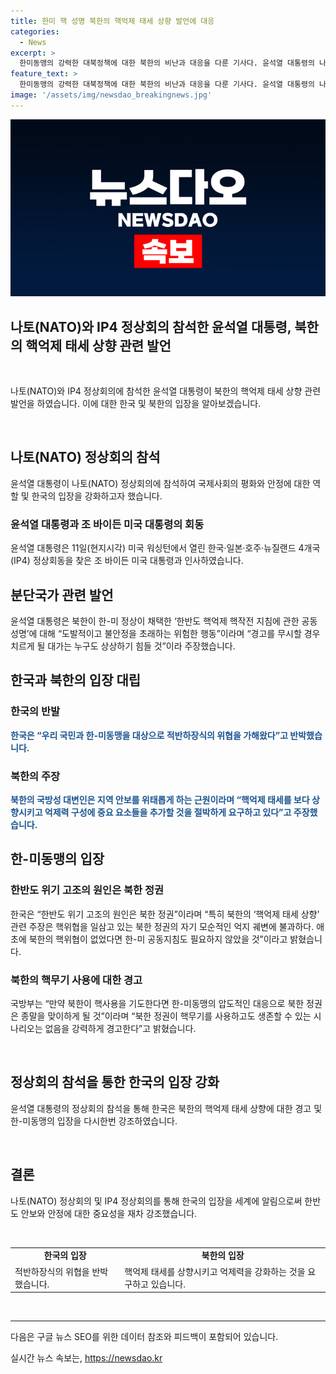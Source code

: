 ```yaml
---
title: 한미 핵 성명 북한의 핵억제 태세 상향 발언에 대응
categories:
  - News
excerpt: >
  한미동맹의 강력한 대북정책에 대한 북한의 비난과 대응을 다룬 기사다. 윤석열 대통령의 나토 정상회의 참석과 IP4 정상회의를 통한 조 바이든 대통령과의 인사, 미국과 한국의 핵억제에 관한 공동성명에 대한 입장을 다룸. 북한의 비난과 한국의 대응, 국방부 입장을 통해 한미동맹의 강화와 북한의 핵 위협에 대한 경고를 다루며, 북한의 억지 궤변에 대한 반박도 다뤘다. 한미동맹의 북한 대응과 안보 강화에 대한 입장을 강조하고 있다.
feature_text: >
  한미동맹의 강력한 대북정책에 대한 북한의 비난과 대응을 다룬 기사다. 윤석열 대통령의 나토 정상회의 참석과 IP4 정상회의를 통한 조 바이든 대통령과의 인사, 미국과 한국의 핵억제에 관한 공동성명에 대한 입장을 다룸. 북한의 비난과 한국의 대응, 국방부 입장을 통해 한미동맹의 강화와 북한의 핵 위협에 대한 경고를 다루며, 북한의 억지 궤변에 대한 반박도 다뤘다. 한미동맹의 북한 대응과 안보 강화에 대한 입장을 강조하고 있다.
image: '/assets/img/newsdao_breakingnews.jpg'
---
```


<p><img src="/assets/img/newsdao_breakingnews.jpg" alt="firstkoreanews 속보" /></p>

<h2>나토(NATO)와 IP4 정상회의 참석한 윤석열 대통령, 북한의 핵억제 태세 상향 관련 발언</h2>

<p data-ke-size="size16">&nbsp;</p>

<p>나토(NATO)와 IP4 정상회의에 참석한 윤석열 대통령이 북한의 핵억제 태세 상향 관련 발언을 하였습니다. 이에 대한 한국 및 북한의 입장을 알아보겠습니다.</p>

<p data-ke-size="size16">&nbsp;</p>

<h2 data-ke-size="size26">나토(NATO) 정상회의 참석</h2>

<p data-ke-size="size16">윤석열 대통령이 나토(NATO) 정상회의에 참석하여 국제사회의 평화와 안정에 대한 역할 및 한국의 입장을 강화하고자 했습니다.</p>

<h3>윤석열 대통령과 조 바이든 미국 대통령의 회동</h3>

<p data-ke-size="size16">윤석열 대통령은 11일(현지시각) 미국 워싱턴에서 열린 한국·일본·호주·뉴질랜드 4개국(IP4) 정상회동을 찾은 조 바이든 미국 대통령과 인사하였습니다.</p>

<h2 data-ke-size="size26">분단국가 관련 발언</h2>

<p data-ke-size="size16">윤석열 대통령은 북한이 한-미 정상이 채택한 ‘한반도 핵억제 핵작전 지침에 관한 공동성명’에 대해 “도발적이고 불안정을 초래하는 위험한 행동”이라며 “경고를 무시할 경우 치르게 될 대가는 누구도 상상하기 힘들 것”이라 주장했습니다.</p>

<h2 data-ke-size="size26">한국과 북한의 입장 대립</h2>

<h3>한국의 반발</h3>

<p data-ke-size="size16"><b><span style="color: #1a5490;">한국은 “우리 국민과 한-미동맹을 대상으로 적반하장식의 위협을 가해왔다”고 반박했습니다.</span></b></p>

<h3>북한의 주장</h3>

<p data-ke-size="size16"><b><span style="color: #1a5490;">북한의 국방성 대변인은 지역 안보를 위태롭게 하는 근원이라며 “핵억제 태세를 보다 상향시키고 억제력 구성에 중요 요소들을 추가할 것을 절박하게 요구하고 있다”고 주장했습니다.</span></b></p>

<h2 data-ke-size="size26">한-미동맹의 입장</h2>

<h3>한반도 위기 고조의 원인은 북한 정권</h3>

<p data-ke-size="size16">한국은 “한반도 위기 고조의 원인은 북한 정권”이라며 “특히 북한의 ‘핵억제 태세 상향' 관련 주장은 핵위협을 일삼고 있는 북한 정권의 자기 모순적인 억지 궤변에 불과하다. 애초에 북한의 핵위협이 없었다면 한-미 공동지침도 필요하지 않았을 것”이라고 밝혔습니다.</p>

<h3>북한의 핵무기 사용에 대한 경고</h3>

<p data-ke-size="size16">국방부는 “만약 북한이 핵사용을 기도한다면 한-미동맹의 압도적인 대응으로 북한 정권은 종말을 맞이하게 될 것”이라며 “북한 정권이 핵무기를 사용하고도 생존할 수 있는 시나리오는 없음을 강력하게 경고한다”고 밝혔습니다.</p>

<p data-ke-size="size16">&nbsp;</p>

<h2 data-ke-size="size26">정상회의 참석을 통한 한국의 입장 강화</h2>

<p data-ke-size="size16">윤석열 대통령의 정상회의 참석을 통해 한국은 북한의 핵억제 태세 상향에 대한 경고 및 한-미동맹의 입장을 다시한번 강조하였습니다.</p>

<p data-ke-size="size16">&nbsp;</p>

<h2 data-ke-size="size26">결론</h2>

<p data-ke-size="size16">나토(NATO) 정상회의 및 IP4 정상회의를 통해 한국의 입장을 세계에 알림으로써 한반도 안보와 안정에 대한 중요성을 재차 강조했습니다.</p>

<p data-ke-size="size16">&nbsp;</p>

<table>
<tbody>
<tr>
<td style="text-align: center; height: 17px;"><b>한국의 입장</b></td>
<td style="text-align: center; height: 17px;"><b>북한의 입장</b></td>
</tr>
<tr>
<td style="text-align: left;">적반하장식의 위협을 반박했습니다.</td>
<td style="text-align: left;">핵억제 태세를 상향시키고 억제력을 강화하는 것을 요구하고 있습니다.</td>
</tr>
</tbody>
</table>

<p data-ke-size="size16">&nbsp;</p>

<hr>

<p>다음은 구글 뉴스 SEO를 위한 데이터 참조와 피드백이 포함되어 있습니다.</p>
실시간 뉴스 속보는, <a href="https://newsdao.kr" rel="dofollow">https://newsdao.kr</a>


